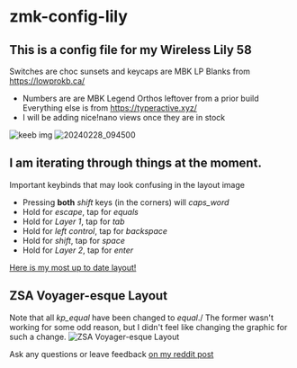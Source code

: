 # zmk-config-lily
## This is a config file for my Wireless Lily 58
Switches are choc sunsets and keycaps are MBK LP Blanks from https://lowprokb.ca/
  - Numbers are are MBK Legend Orthos leftover from a prior build\
Everything else is from https://typeractive.xyz/
  - I will be adding nice!nano views once they are in stock

![keeb img](https://github.com/noahetka/zmk-config-lily/assets/27692471/5fb69065-889a-4bbd-bbb6-aa5f015b3046)
![20240228_094500](https://github.com/noahetka/zmk-config-lily/assets/27692471/8a1f2741-c065-421f-b786-f14ea0e0ce27)

 
## I am iterating through things at the moment.  
Important keybinds that may look confusing in the layout image
  - Pressing **both** _shift_ keys (in the corners) will _caps_word_
  - Hold for _escape_, tap for _equals_
  - Hold for _Layer 1_, tap for _tab_
  - Hold for _left control_, tap for _backspace_
  - Hold for _shift_, tap for _space_
  - Hold for _Layer 2_, tap for _enter_

[Here is my most up to date layout!](https://github.com/noahetka/zmk-config-lily/blob/main/voyager_plus_colemak.zip)

## ZSA Voyager-esque Layout
Note that all _kp_equal_ have been changed to _equal_./ 
The former wasn't working for some odd reason, but I didn't feel like changing the graphic for such a change.
![ZSA Voyager-esque Layout](https://github.com/noahetka/zmk-config-lily/assets/27692471/0c21506c-e2ad-4487-97a6-12a0c65df47c)

Ask any questions or leave feedback [on my reddit post](https://www.reddit.com/r/ErgoMechKeyboards/comments/1b28ow5/lily_58_wireless_with_choc_sunsets_and_tenting/)
